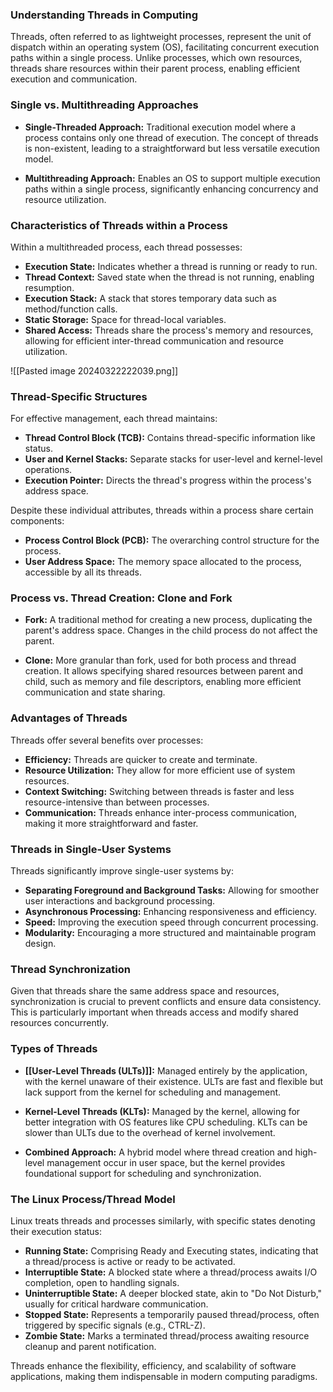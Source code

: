 ### Understanding Threads in Computing

Threads, often referred to as lightweight processes, represent the unit of dispatch within an operating system (OS), facilitating concurrent execution paths within a single process. Unlike processes, which own resources, threads share resources within their parent process, enabling efficient execution and communication.

### Single vs. Multithreading Approaches

- **Single-Threaded Approach:** Traditional execution model where a process contains only one thread of execution. The concept of threads is non-existent, leading to a straightforward but less versatile execution model.
  
- **Multithreading Approach:** Enables an OS to support multiple execution paths within a single process, significantly enhancing concurrency and resource utilization.

### Characteristics of Threads within a Process

Within a multithreaded process, each thread possesses:

- **Execution State:** Indicates whether a thread is running or ready to run.
- **Thread Context:** Saved state when the thread is not running, enabling resumption.
- **Execution Stack:** A stack that stores temporary data such as method/function calls.
- **Static Storage:** Space for thread-local variables.
- **Shared Access:** Threads share the process's memory and resources, allowing for efficient inter-thread communication and resource utilization.

![[Pasted image 20240322222039.png]]

### Thread-Specific Structures

For effective management, each thread maintains:

- **Thread Control Block (TCB):** Contains thread-specific information like status.
- **User and Kernel Stacks:** Separate stacks for user-level and kernel-level operations.
- **Execution Pointer:** Directs the thread's progress within the process's address space.

Despite these individual attributes, threads within a process share certain components:

- **Process Control Block (PCB):** The overarching control structure for the process.
- **User Address Space:** The memory space allocated to the process, accessible by all its threads.

### Process vs. Thread Creation: Clone and Fork

- **Fork:** A traditional method for creating a new process, duplicating the parent's address space. Changes in the child process do not affect the parent.
  
- **Clone:** More granular than fork, used for both process and thread creation. It allows specifying shared resources between parent and child, such as memory and file descriptors, enabling more efficient communication and state sharing.

### Advantages of Threads

Threads offer several benefits over processes:

- **Efficiency:** Threads are quicker to create and terminate.
- **Resource Utilization:** They allow for more efficient use of system resources.
- **Context Switching:** Switching between threads is faster and less resource-intensive than between processes.
- **Communication:** Threads enhance inter-process communication, making it more straightforward and faster.

### Threads in Single-User Systems

Threads significantly improve single-user systems by:

- **Separating Foreground and Background Tasks:** Allowing for smoother user interactions and background processing.
- **Asynchronous Processing:** Enhancing responsiveness and efficiency.
- **Speed:** Improving the execution speed through concurrent processing.
- **Modularity:** Encouraging a more structured and maintainable program design.

### Thread Synchronization

Given that threads share the same address space and resources, synchronization is crucial to prevent conflicts and ensure data consistency. This is particularly important when threads access and modify shared resources concurrently.

### Types of Threads

- **[[User-Level Threads (ULTs)]]:** Managed entirely by the application, with the kernel unaware of their existence. ULTs are fast and flexible but lack support from the kernel for scheduling and management.

- **Kernel-Level Threads (KLTs):** Managed by the kernel, allowing for better integration with OS features like CPU scheduling. KLTs can be slower than ULTs due to the overhead of kernel involvement.

- **Combined Approach:** A hybrid model where thread creation and high-level management occur in user space, but the kernel provides foundational support for scheduling and synchronization.

### The Linux Process/Thread Model

Linux treats threads and processes similarly, with specific states denoting their execution status:

- **Running State:** Comprising Ready and Executing states, indicating that a thread/process is active or ready to be activated.
- **Interruptible State:** A blocked state where a thread/process awaits I/O completion, open to handling signals.
- **Uninterruptible State:** A deeper blocked state, akin to "Do Not Disturb," usually for critical hardware communication.
- **Stopped State:** Represents a temporarily paused thread/process, often triggered by specific signals (e.g., CTRL-Z).
- **Zombie State:** Marks a terminated thread/process awaiting resource cleanup and parent notification.

Threads enhance the flexibility, efficiency, and scalability of software applications, making them indispensable in modern computing paradigms.